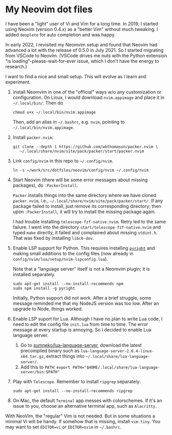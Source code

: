 # My Neovim dot files

I have been a "light" user of Vi and Vim for a long time. In 2019, I started using Neovim (version 0.4.x)
as a "better Vim" without much tweaking. I added `deoplete` for auto completion and was happy.

In early 2022, I revisited my Neomvim setup and found that Neovim had advanced a lot with the release of 0.5.0 in July 2021. So I started migrating from VSCode to Neovim. (VSCode drives me nuts with the Python extension "is loading"-please-wait-for-ever issue, which I don't have the energy to research.)

I want to find a nice and small setup. This will evolve as I learn and experiment.

1. Install Neomvim in one of the "official" ways w/o any customization or configuration.
   On Linux, I would download `nvim.appimage` and place it in `~/.local/bin/`. Then do

   ```
   chmod u+x ~/.local/bin/nvim.appimage
   ```

   Then, add an alias in `~/.bashrc`, e.g. `nvim`, pointing to `~/.local/bin/nvim.appimage`.

2. Install `packer.nvim`:

   ```
   git clone --depth 1 https://github.com/wbthomason/packer.nvim \
      ~/.local/share/nvim/site/pack/packer/start/packer.nvim
   ```

3. Link `config/nvim` in this repo to `~/.config/nvim`.

   ```
   ln -s ~/work/src/dotfiles/neovim/config/nvim ~/.config/nvim
   ```

4. Start Neovim (there will be some error messages about missing packages), do `:PackerInstall`.

   `Packer` installs things into the same directory where we have cloned `packer.nvim`, i.e.,
   `~/.local/share/nvim/site/pack/packer/start/`. If any package failed to install,
   just remove its corresponding directory; then upon `:PackerInstall`, it will try to install
   the missing package again.

   I had trouble installing `telescope-fzf-native.nvim`. Retry led to the same failure.
   I went into the directory `start/telescope-fzf-native.nvim` and typed `make` directly, it failed and complained about missing `stdint.h`. That was fixed by installing `libc6-dev`.

5. Enable LSP support for Python. This requires installing [`pyright`](https://github.com/microsoft/pyright) and making small additions to the config files (now already in `config/nvim/lua/setup/nvim-lspconfig.lua`).

   Note that a  "language server" itself is not a Neomvim plugin; it is installed separately.

   ```
   sudo apt-get install --no-install-recommends npm
   sudo npm install -g pyright
   ```

   Initially, Python support did not work. After a brief struggle, some message reminded me that my NodeJS version was too low. After an upgrade to Node, things worked.

6. Enable LSP suport for Lua. Although I have no plan to write Lua code, I need to edit the config file `init.lua` from time to time. The error message at every startup is annoying. So I decided to enable Lua language server.

   1. Go to [sumneko/lua-language-server](https://github.com/sumneko/lua-language-server), download the latest precompiled binary such as `lua-language-server-2.6.4-linux-x64.tar.gz`, extract things into `~/.local/share/lua-language-server/`.
   2. Add this to `PATH`: `export PATH="$HOME/.local/share/lua-language-server/bin:$PATH"`

7. Play with `Telescope`. Remember to install `ripgrep` separately:

   ```
   sudo apt-get install --no-install-recommends ripgrep
   ```

8. On Mac, the default `Terminal` app messes with colorschemes. If it's an issue to you, choose an alternative terminal app, such as `Alacritty`.

With NeoVim, the "regular" Vim is not needed. But in some situations a minimal Vi will be handy. If somehow that is missing, install `vim.tiny`. You may want to set `EDITOR=vi` or `EDITOR=nvim` in `~/.bashrc`.
